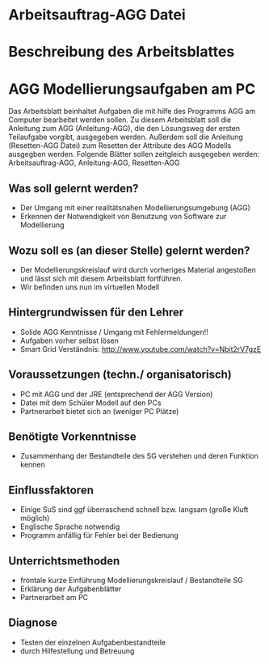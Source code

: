 # Arbeitsauftrag-AGG Datei
# Beschreibung des Arbeitsblattes
# AGG Modellierungsaufgaben am PC
Das Arbeitsblatt beinhaltet Aufgaben die mit hilfe des Programms
AGG am Computer bearbeitet werden sollen. Zu diesem Arbeitsblatt
soll die Anleitung zum AGG (Anleitung-AGG), die den Lösungsweg der ersten Teilaufgabe
vorgibt, ausgegeben werden. Außerdem soll die Anleitung (Resetten-AGG Datei) zum Resetten der Attribute des AGG Modells ausgegben werden.
Folgende Blätter sollen zeitgleich ausgegeben werden:
Arbeitsauftrag-AGG, Anleitung-AGG, Resetten-AGG

##  Was soll gelernt werden?
  * Der Umgang mit einer realitätsnahen Modellierungsumgebung (AGG)
  * Erkennen der Notwendigkeit von Benutzung von Software zur Modellierung
    
## Wozu soll es (an dieser Stelle) gelernt werden?
  * Der Modellierungskreislauf wird durch vorheriges Material angestoßen
  und lässt sich mit diesem Arbeitsblatt fortführen.
  * Wir befinden uns nun im virtuellen Modell
    
## Hintergrundwissen für den Lehrer
  * Solide AGG Kenntnisse / Umgang mit Fehlermeldungen!!
  * Aufgaben vorher selbst lösen
  * Smart Grid Verständnis: http://www.youtube.com/watch?v=Nbit2rV7gzE
    
## Voraussetzungen (techn./ organisatorisch)
  * PC mit AGG und der JRE (entsprechend der AGG Version)
  * Datei mit dem Schüler Modell auf den PCs
  * Partnerarbeit bietet sich an (weniger PC Plätze)

## Benötigte Vorkenntnisse
  * Zusammenhang der Bestandteile des SG verstehen und deren Funktion kennen

## Einflussfaktoren
  * Einige SuS sind ggf überraschend schnell bzw. langsam (große Kluft möglich)
  * Englische Sprache notwendig
  * Programm anfällig für Fehler bei der Bedienung 

## Unterrichtsmethoden
  * frontale kurze Einführung Modellierungskreislauf / Bestandteile SG 
  * Erklärung der Aufgabenblätter
  * Partnerarbeit am PC

## Diagnose
  * Testen der einzelnen Aufgabenbestandteile
  * durch Hilfestellung und Betreuung

